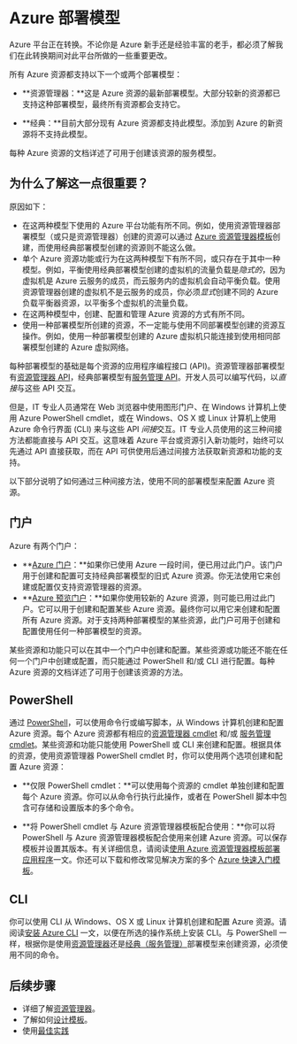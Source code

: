 <properties
   pageTitle="资源管理器和服务管理（经典）部署模型 | Azure"
   description="了解资源管理器与经典部署模型之间的差异。"
   services="virtual-network"
   documentationCenter=""
   authors="telmosampaio"
   manager="carolz"
   editor=""
   tags="azure-resource-manager,azure-service-management"/>

<tags
   ms.service="virtual-network"
   ms.date="08/14/2015"
   wacn.date=""/>

# Azure 部署模型

Azure 平台正在转换。不论你是 Azure 新手还是经验丰富的老手，都必须了解我们在此转换期间对此平台所做的一些重要更改。

所有 Azure 资源都支持以下一个或两个部署模型：

- **资源管理器：**这是 Azure 资源的最新部署模型。大部分较新的资源都已支持这种部署模型，最终所有资源都会支持它。   
 
- **经典：**目前大部分现有 Azure 资源都支持此模型。添加到 Azure 的新资源将不支持此模型。

每种 Azure 资源的文档详述了可用于创建该资源的服务模型。

## 为什么了解这一点很重要？ 

原因如下：

- 在这两种模型下使用的 Azure 平台功能有所不同。例如，使用资源管理器部署模型（或只是资源管理器）创建的资源可以通过 [Azure 资源管理器模板](resource-group-overview.md/#template-deployment)创建，而使用经典部署模型创建的资源则不能这么做。
- 单个 Azure 资源功能或行为在这两种模型下有所不同，或只存在于其中一种模型。例如，平衡使用经典部署模型创建的虚拟机的流量负载是*隐式的*，因为虚拟机是 Azure 云服务的成员，而云服务内的虚拟机会自动平衡负载。使用资源管理器创建的虚拟机不是云服务的成员，你必须*显式*创建不同的 Azure 负载平衡器资源，以平衡多个虚拟机的流量负载。  
- 在这两种模型中，创建、配置和管理 Azure 资源的方式有所不同。
- 使用一种部署模型所创建的资源，不一定能与使用不同部署模型创建的资源互操作。例如，使用一种部署模型创建的 Azure 虚拟机只能连接到使用相同部署模型创建的 Azure 虚拟网络。    

每种部署模型的基础是每个资源的应用程序编程接口 (API)。资源管理器部署模型有[资源管理器 API](https://msdn.microsoft.com/library/azure/dn948464.aspx)，经典部署模型有[服务管理 API](https://msdn.microsoft.com/library/azure/ee460799.aspx)。开发人员可以编写代码，以*直接*与这些 API 交互。

但是，IT 专业人员通常在 Web 浏览器中使用图形门户、在 Windows 计算机上使用 Azure PowerShell cmdlet，或在 Windows、OS X 或 Linux 计算机上使用 Azure 命令行界面 (CLI) 来与这些 API *间接*交互。IT 专业人员使用的这三种间接方法都能直接与 API 交互。这意味着 Azure 平台或资源引入新功能时，始终可以先通过 API 直接获取，而在 API 可供使用后通过间接方法获取新资源和功能的支持。

以下部分说明了如何通过三种间接方法，使用不同的部署模型来配置 Azure 资源。

## 门户
Azure 有两个门户：

- **[Azure 门户](https://manage.windowsazure.cn)：**如果你已使用 Azure 一段时间，便已用过此门户。该门户用于创建和配置可支持经典部署模型的旧式 Azure 资源。你无法使用它来创建或配置仅支持资源管理器的资源。 
- **[Azure 预览门户](http://azure.microsoft.com/overview/preview-portal/)：**如果你使用较新的 Azure 资源，则可能已用过此门户。它可以用于创建和配置某些 Azure 资源。最终你可以用它来创建和配置所有 Azure 资源。对于支持两种部署模型的某些资源，此门户可用于创建和配置使用任何一种部署模型的资源。 

某些资源和功能只可以在其中一个门户中创建和配置。某些资源或功能还不能在任何一个门户中创建或配置，而只能通过 PowerShell 和/或 CLI 进行配置。每种 Azure 资源的文档详述了可用于创建该资源的方法。

## PowerShell
通过 [PowerShell](/documentation/articles/powershell-install-configure)，可以使用命令行或编写脚本，从 Windows 计算机创建和配置 Azure 资源。每个 Azure 资源都有相应的[资源管理器 cmdlet](https://msdn.microsoft.com/library/azure/mt125356.aspx) 和/或 [服务管理 cmdlet](https://msdn.microsoft.com/library/azure/dn708504.aspx)。某些资源和功能只能使用 PowerShell 或 CLI 来创建和配置。根据具体的资源，使用资源管理器 PowerShell cmdlet 时，你可以使用两个选项创建和配置 Azure 资源：

- **仅限 PowerShell cmdlet：**可以使用每个资源的 cmdlet 单独创建和配置每个 Azure 资源。你可以从命令行执行此操作，或者在 PowerShell 脚本中包含可存储和设置版本的多个命令。

- **将 PowerShell cmdlet 与 Azure 资源管理器模板配合使用：**你可以将 PowerShell 与 Azure 资源管理器模板配合使用来创建 Azure 资源。可以保存模板并设置其版本。有关详细信息，请阅读[使用 Azure 资源管理器模板部署应用程序](/documentation/articles/resource-group-template-deploy)一文。你还可以下载和修改常见解决方案的多个 [Azure 快速入门模板](http://azure.microsoft.com/documentation/templates/)。

## CLI
你可以使用 CLI 从 Windows、OS X 或 Linux 计算机创建和配置 Azure 资源。请阅读[安装 Azure CLI](/documentation/articles/xplat-cli-install) 一文，以便在所选的操作系统上安装 CLI。与 PowerShell 一样，根据你是使用[资源管理器](/documentation/articles/xplat-cli-azure-resource-manager)还是[经典（服务管理）](/documentation/articles/virtual-machines-command-line-tools)部署模型来创建资源，必须使用不同的命令。

## 后续步骤

- 详细了解[资源管理器](/resource-group-overview.md)。
- 了解如何[设计模板](/best-practices-resource-manager-design-templates/md)。
- 使用[最佳实践](/documentation/articles/best-practices-resource-manager-examples)

<!---HONumber=79-->